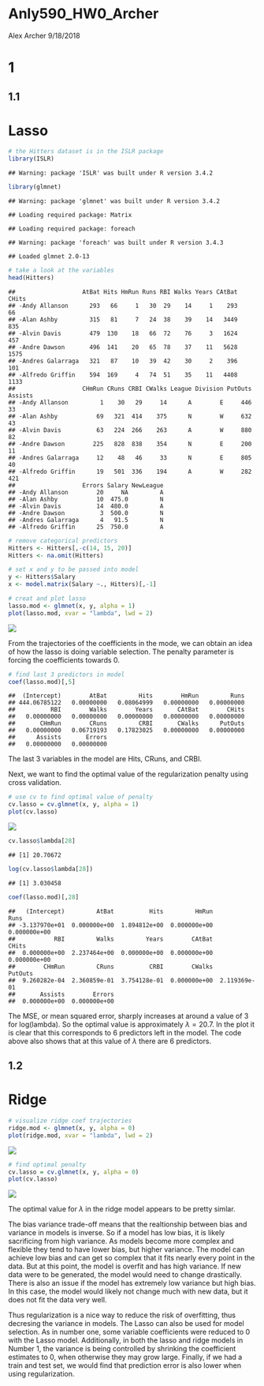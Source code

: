 Anly590\_HW0\_Archer
================
Alex Archer
9/18/2018

1
=

1.1
---

Lasso
=====

``` r
# the Hitters dataset is in the ISLR package
library(ISLR)
```

    ## Warning: package 'ISLR' was built under R version 3.4.2

``` r
library(glmnet)
```

    ## Warning: package 'glmnet' was built under R version 3.4.2

    ## Loading required package: Matrix

    ## Loading required package: foreach

    ## Warning: package 'foreach' was built under R version 3.4.3

    ## Loaded glmnet 2.0-13

``` r
# take a look at the variables
head(Hitters)
```

    ##                   AtBat Hits HmRun Runs RBI Walks Years CAtBat CHits
    ## -Andy Allanson      293   66     1   30  29    14     1    293    66
    ## -Alan Ashby         315   81     7   24  38    39    14   3449   835
    ## -Alvin Davis        479  130    18   66  72    76     3   1624   457
    ## -Andre Dawson       496  141    20   65  78    37    11   5628  1575
    ## -Andres Galarraga   321   87    10   39  42    30     2    396   101
    ## -Alfredo Griffin    594  169     4   74  51    35    11   4408  1133
    ##                   CHmRun CRuns CRBI CWalks League Division PutOuts Assists
    ## -Andy Allanson         1    30   29     14      A        E     446      33
    ## -Alan Ashby           69   321  414    375      N        W     632      43
    ## -Alvin Davis          63   224  266    263      A        W     880      82
    ## -Andre Dawson        225   828  838    354      N        E     200      11
    ## -Andres Galarraga     12    48   46     33      N        E     805      40
    ## -Alfredo Griffin      19   501  336    194      A        W     282     421
    ##                   Errors Salary NewLeague
    ## -Andy Allanson        20     NA         A
    ## -Alan Ashby           10  475.0         N
    ## -Alvin Davis          14  480.0         A
    ## -Andre Dawson          3  500.0         N
    ## -Andres Galarraga      4   91.5         N
    ## -Alfredo Griffin      25  750.0         A

``` r
# remove categorical predictors
Hitters <- Hitters[,-c(14, 15, 20)]
Hitters <- na.omit(Hitters)

# set x and y to be passed into model
y <- Hitters$Salary
x <- model.matrix(Salary ~., Hitters)[,-1]

# creat and plot lasso
lasso.mod <- glmnet(x, y, alpha = 1)
plot(lasso.mod, xvar = "lambda", lwd = 2)
```

![](anly590_HW0_Archer_files/figure-markdown_github-ascii_identifiers/unnamed-chunk-1-1.png)

From the trajectories of the coefficients in the mode, we can obtain an idea of how the lasso is doing variable selection. The penalty parameter is forcing the coefficients towards 0.

``` r
# find last 3 predictors in model
coef(lasso.mod)[,5]
```

    ##  (Intercept)        AtBat         Hits        HmRun         Runs 
    ## 444.06785122   0.00000000   0.08064999   0.00000000   0.00000000 
    ##          RBI        Walks        Years       CAtBat        CHits 
    ##   0.00000000   0.00000000   0.00000000   0.00000000   0.00000000 
    ##       CHmRun        CRuns         CRBI       CWalks      PutOuts 
    ##   0.00000000   0.06719193   0.17823025   0.00000000   0.00000000 
    ##      Assists       Errors 
    ##   0.00000000   0.00000000

The last 3 variables in the model are Hits, CRuns, and CRBI.

Next, we want to find the optimal value of the regularization penalty using cross validation.

``` r
# use cv to find optimal value of penalty
cv.lasso = cv.glmnet(x, y, alpha = 1)
plot(cv.lasso)
```

![](anly590_HW0_Archer_files/figure-markdown_github-ascii_identifiers/unnamed-chunk-3-1.png)

``` r
cv.lasso$lambda[28]
```

    ## [1] 20.70672

``` r
log(cv.lasso$lambda[28])
```

    ## [1] 3.030458

``` r
coef(lasso.mod)[,28]
```

    ##   (Intercept)         AtBat          Hits         HmRun          Runs 
    ## -3.137970e+01  0.000000e+00  1.894812e+00  0.000000e+00  0.000000e+00 
    ##           RBI         Walks         Years        CAtBat         CHits 
    ##  0.000000e+00  2.237464e+00  0.000000e+00  0.000000e+00  0.000000e+00 
    ##        CHmRun         CRuns          CRBI        CWalks       PutOuts 
    ##  9.260282e-04  2.360859e-01  3.754128e-01  0.000000e+00  2.119369e-01 
    ##       Assists        Errors 
    ##  0.000000e+00  0.000000e+00

The MSE, or mean squared error, sharply increases at around a value of 3 for log(lambda). So the optimal value is approximately *λ* = 20.7. In the plot it is clear that this corresponds to 6 predictors left in the model. The code above also shows that at this value of *λ* there are 6 predictors.

1.2
---

Ridge
=====

``` r
# visualize ridge coef trajectories
ridge.mod <- glmnet(x, y, alpha = 0)
plot(ridge.mod, xvar = "lambda", lwd = 2)
```

![](anly590_HW0_Archer_files/figure-markdown_github-ascii_identifiers/unnamed-chunk-4-1.png)

``` r
# find optimal penalty
cv.lasso = cv.glmnet(x, y, alpha = 0)
plot(cv.lasso)
```

![](anly590_HW0_Archer_files/figure-markdown_github-ascii_identifiers/unnamed-chunk-4-2.png)

The optimal value for *λ* in the ridge model appears to be pretty simlar.

The bias variance trade-off means that the realtionship between bias and variance in models is inverse. So if a model has low bias, it is likely sacrificing from high variance. As models become more complex and flexible they tend to have lower bias, but higher variance. The model can achieve low bias and can get so complex that it fits nearly every point in the data. But at this point, the model is overfit and has high variance. If new data were to be generated, the model would need to change drastically. There is also an issue if the model has extremely low variance but high bias. In this case, the model would likely not change much with new data, but it does not fit the data very well.

Thus regularization is a nice way to reduce the risk of overfitting, thus decresing the variance in models. The Lasso can also be used for model selection. As in number one, some variable coefficients were reduced to 0 with the Lasso model. Additionally, in both the lasso and ridge models in Number 1, the variance is being controlled by shrinking the coefficient estimates to 0, when otherwise they may grow large. Finally, if we had a train and test set, we would find that prediction error is also lower when using regularization.
